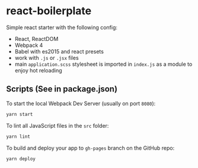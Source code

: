 



# react-boilerplate

Simple react starter with the following config:

- React, ReactDOM
- Webpack 4
- Babel with es2015 and react presets
- work with `.js` or `.jsx` files
- main `application.scss` stylesheet is imported in `index.js` as a module to enjoy hot reloading





## Scripts (See in package.json)

To start the local Webpack Dev Server (usually on port `8080`):

```bash
yarn start
```

To lint all JavaScript files in the `src` folder:

```bash
yarn lint
```

To build and deploy your app to `gh-pages` branch on the GitHub repo:

```bash
yarn deploy
```
